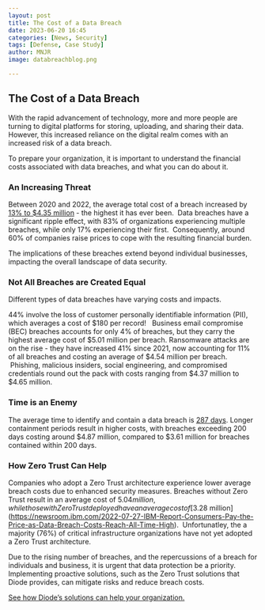 ```yaml
---
layout: post
title: The Cost of a Data Breach 
date: 2023-06-20 16:45
categories: [News, Security]
tags: [Defense, Case Study]
author: MNJR
image: databreachblog.png

---
```

## The Cost of a Data Breach

With the rapid advancement of technology, more and more people are turning to digital platforms for storing, uploading, and sharing their data. However, this increased reliance on the digital realm comes with an increased risk of a data breach.

To prepare your organization, it is important to understand the financial costs associated with data breaches, and what you can do about it.

### An Increasing Threat

Between 2020 and 2022, the average total cost of a breach increased by [13% to $4.35 million](https://www.ibm.com/downloads/cas/OJDVQGRY) - the highest it has ever been.  Data breaches have a significant ripple effect, with 83% of organizations experiencing multiple breaches, while only 17% experiencing their first.  Consequently, around 60% of companies raise prices to cope with the resulting financial burden. 

The implications of these breaches extend beyond individual businesses, impacting the overall landscape of data security.

### Not All Breaches are Created Equal

Different types of data breaches have varying costs and impacts. 

44% involve the loss of customer personally identifiable information (PII), which averages a cost of $180 per record!   Business email compromise (BEC) breaches accounts for only 4% of breaches, but they carry the highest average cost of $5.01 million per breach. Ransomware attacks are on the rise - they have increased 41% since 2021, now accounting for 11% of all breaches and costing an average of $4.54 million per breach.  Phishing, malicious insiders, social engineering, and compromised credentials round out the pack with costs ranging from $4.37 million to $4.65 million. 

### Time is an Enemy

The average time to identify and contain a data breach is [287 days](https://www.ibm.com/downloads/cas/3R8N1DZJ). Longer containment periods result in higher costs, with breaches exceeding 200 days costing around $4.87 million, compared to $3.61 million for breaches contained within 200 days.

### How Zero Trust Can Help

Companies who adopt a Zero Trust architecture experience lower average breach costs due to enhanced security measures. Breaches without Zero Trust result in an average cost of $5.04 million, while those with Zero Trust deployed have an average cost of [$3.28 million](https://newsroom.ibm.com/2022-07-27-IBM-Report-Consumers-Pay-the-Price-as-Data-Breach-Costs-Reach-All-Time-High).  Unfortunatley, the a majority (76%) of critical infrastructure organizations have not yet adopted a Zero Trust architecture. 

Due to the rising number of breaches, and the repercussions of a breach for individuals and business, it is urgent that data protection be a priority. Implementing proactive solutions, such as the Zero Trust solutions that Diode provides, can mitigate risks and reduce breach costs. 

[See how Diode’s solutions can help your organization.](https://diode.io/teams)
